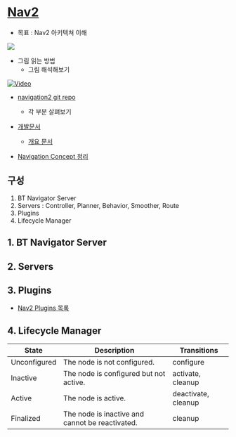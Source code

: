 # [Nav2](https://navigation.ros.org/)
* 목표 : Nav2 아키텍쳐 이해

![](https://navigation.ros.org/_images/nav2_architecture.png)

* 그림 읽는 방법
  * 그림 해석해보기

[![Video](http://img.youtube.com/vi/QB7lOKp3ZDQ/0.jpg)](http://www.youtube.com/watch?v=QB7lOKp3ZDQ)


* [navigation2 git repo](https://github.com/ros-planning/navigation2)
  * 각 부분 살펴보기
* [개발문서](https://github.com/ros-planning/navigation2/tree/main/doc)
  * [개요 문서](https://github.com/ros-planning/navigation2/blob/main/doc/design/Navigation_2_Overview.pdf)

* [Navigation Concept 정리](https://docs.google.com/presentation/d/1GWPT-RHlZeoIxHoeNLCnQps3f9kI6uaJEGnrX0cnLSM/edit#slide=id.p)

## 구성
1. BT Navigator Server
2. Servers : Controller, Planner, Behavior, Smoother, Route
3. Plugins
4. Lifecycle Manager

## 1. BT Navigator Server

## 2. Servers

## 3. Plugins
* [Nav2 Plugins 목록](https://navigation.ros.org/plugins/index.html)

## 4. Lifecycle Manager
| State | Description | Transitions |
| --- | --- | --- |
| Unconfigured | The node is not configured. | configure |
| Inactive | The node is configured but not active. | activate, cleanup |
| Active | The node is active. | deactivate, cleanup |
| Finalized | The node is inactive and cannot be reactivated. | cleanup |


